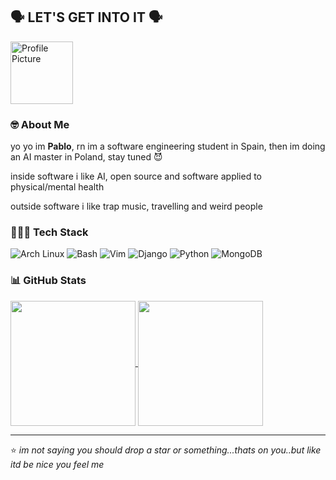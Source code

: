 ## 🗣️ LET'S GET INTO IT 🗣️

<img src="https://github.com/Pablo-Caballero-Maria.png" alt="Profile Picture" style="width: 100px; height: 100px;">

### 🤓 About Me

yo yo im **Pablo**, rn im a software engineering student in Spain, then im doing an AI master in Poland, stay tuned 😈

inside software i like AI, open source and software applied to physical/mental health

outside software i like trap music, travelling and weird people

### 👨🏻‍💻 Tech Stack

![Arch Linux](https://img.shields.io/badge/Arch%20Linux-1793D1?logo=arch-linux&logoColor=fff)
![Bash](https://img.shields.io/badge/Bash-4EAA25?logo=gnubash&logoColor=fff)
![Vim](https://img.shields.io/badge/Vim-%2311AB00.svg?logo=vim&logoColor=white)
![Django](https://img.shields.io/badge/Django-%23092E20.svg?logo=django&logoColor=white)
![Python](https://img.shields.io/badge/Python-3776AB?style=flat&logo=python&logoColor=white)
![MongoDB](https://img.shields.io/badge/MongoDB-%234ea94b.svg?logo=mongodb&logoColor=white)

### 📊 GitHub Stats

<a href="https://github.com/Pablo-Caballero-Maria">
  <img height=200 align="center" src="https://github-readme-stats.vercel.app/api?username=Pablo-Caballero-Maria&show_icons=true&theme=transparent&hide_border=true" />
</a>
<a href="https://github.com/Pablo-Caballero-Maria">
  <img height=200 align="center" src="https://github-readme-stats.vercel.app/api/top-langs/?username=Pablo-Caballero-Maria&layout=donut&theme=transparent&hide=jupyter%20notebook,html&hide_border=true" />
</a>

---
⭐️ *im not saying you should drop a star or something...thats on you..but like itd be nice you feel me*
